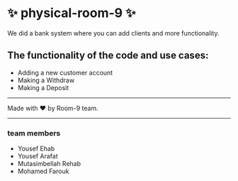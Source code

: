 # :sparkles: physical-room-9 :sparkles:


We did a bank system where you can add clients and more functionality.

## The functionality of the code and use cases:

- Adding a new customer account
- Making a Withdraw
- Making a Deposit

---

Made with :heart: by Room-9 team.

---
### team members

- Yousef Ehab
- Yousef Arafat
- Mutasimbellah Rehab
- Mohamed Farouk
